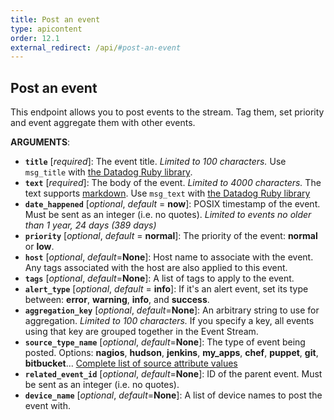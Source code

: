 ```yaml
---
title: Post an event
type: apicontent
order: 12.1
external_redirect: /api/#post-an-event
---
```


## Post an event
This endpoint allows you to post events to the stream. Tag them, set priority and event aggregate them with other events.

**ARGUMENTS**:

* **`title`** [*required*]:
    The event title. *Limited to 100 characters.*
    Use `msg_title` with [the Datadog Ruby library][1].
* **`text`** [*required*]:
    The body of the event. *Limited to 4000 characters.*
    The text supports [markdown][2].
    Use `msg_text` with [the Datadog Ruby library][1]
* **`date_happened`** [*optional*, *default* = **now**]:
    POSIX timestamp of the event. Must be sent as an integer (i.e. no quotes). *Limited to events no older than 1 year, 24 days (389 days)*
* **`priority`** [*optional*, *default* = **normal**]:
    The priority of the event: **normal** or **low**.
* **`host`** [*optional*, *default*=**None**]:
    Host name to associate with the event. Any tags associated with the host are also applied to this event.
* **`tags`** [*optional*, *default*=**None**]:
    A list of tags to apply to the event.
* **`alert_type`** [*optional*, *default* = **info**]:
    If it's an alert event, set its type between: **error**, **warning**, **info**, and **success**.
* **`aggregation_key`** [*optional*, *default*=**None**]:
    An arbitrary string to use for aggregation. *Limited to 100 characters.*
    If you specify a key, all events using that key are grouped together in the Event Stream.
* **`source_type_name`** [*optional*, *default*=**None**]:
    The type of event being posted.
    Options: **nagios**, **hudson**, **jenkins**, **my_apps**, **chef**, **puppet**, **git**, **bitbucket**...
    [Complete list of source attribute values][3]
* **`related_event_id`** [*optional*, *default*=**None**]:
    ID of the parent event. Must be sent as an integer (i.e. no quotes).
* **`device_name`** [*optional*, *default*=**None**]:
    A list of device names to post the event with.

[1]: https://github.com/DataDog/dogapi-rb
[2]: /content/en/developers/events/email.md#markdown
[3]: /integrations/faq/list-of-api-source-attribute-value
